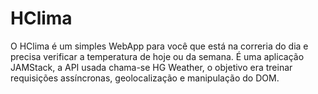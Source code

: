 # HClima
O HClima é um simples WebApp para você que está na correria do dia e precisa verificar a temperatura de hoje ou da semana. É uma aplicação JAMStack, a API usada chama-se HG Weather, o objetivo era treinar requisições assíncronas, geolocalização e manipulação do DOM.
